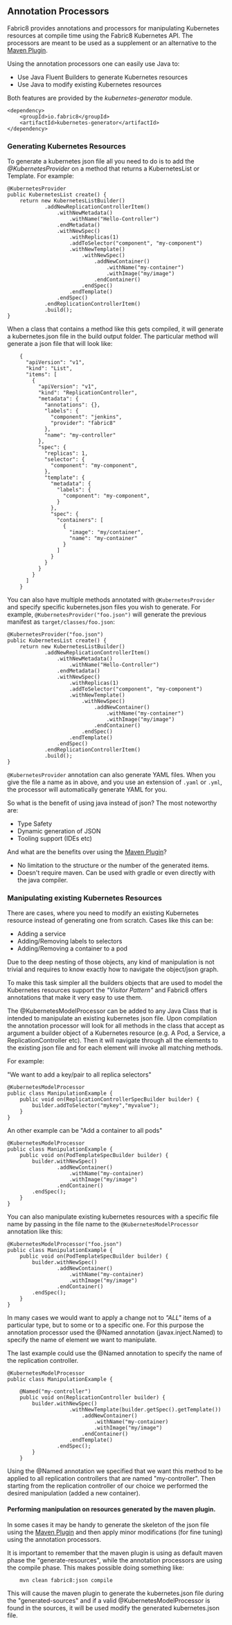 ## Annotation Processors

Fabric8 provides annotations and processors for manipulating Kubernetes resources at compile time using the Fabric8 Kubernetes API.
The processors are meant to be used as a supplement or an alternative to the [Maven Plugin](mavenPlugin.html).

Using the annotation processors one can easily use Java to:

- Use Java Fluent Builders to generate Kubernetes resources
- Use Java to modify existing Kubernetes resources


Both features are provided by the *kubernetes-generator* module.

    <dependency>
        <groupId>io.fabric8</groupId>
        <artifactId>kubernetes-generator</artifactId>
    </dependency>

### Generating Kubernetes Resources

To generate a kubernetes json file all you need to do is to add the *@KubernetesProvider* on a method that returns a KubernetesList or Template.
For example:

    @KubernetesProvider
    public KubernetesList create() {
        return new KubernetesListBuilder()
                .addNewReplicationControllerItem()
                    .withNewMetadata()
                        .withName("Hello-Controller")
                    .endMetadata()
                    .withNewSpec()
                        .withReplicas(1)
                        .addToSelector("component", "my-component")
                        .withNewTemplate()
                            .withNewSpec()
                                .addNewContainer()
                                    .withName("my-container")
                                    .withImage("my/image")
                                .endContainer()
                            .endSpec()
                        .endTemplate()
                    .endSpec()
                .endReplicationControllerItem()
                .build();
    }

When a class that contains a method like this gets compiled, it will generate a kubernetes.json file in the build output folder.
The particular method will generate a json file that will look like:

        {
          "apiVersion": "v1",
          "kind": "List",
          "items": [
            {
              "apiVersion": "v1",
              "kind": "ReplicationController",
              "metadata": {
                "annotations": {},
                "labels": {
                  "component": "jenkins",
                  "provider": "fabric8"
                },
                "name": "my-controller"
              },
              "spec": {
                "replicas": 1,
                "selector": {
                  "component": "my-component",
                },
                "template": {
                  "metadata": {
                    "labels": {
                      "component": "my-component",
                    }
                  },
                  "spec": {
                    "containers": [
                      {
                        "image": "my/container",
                        "name": "my-container"
                      }
                    ]
                  }
                }
              }
            }
          ]
        }
        
You can also have multiple methods annotated with `@KubernetesProvider` and specify specific kubernetes.json files you
wish to generate. For example, `@KubernetesProvider("foo.json")` will generate the previous manifest as `target/classes/foo.json`:

    @KubernetesProvider("foo.json")
    public KubernetesList create() {
        return new KubernetesListBuilder()
                .addNewReplicationControllerItem()
                    .withNewMetadata()
                        .withName("Hello-Controller")
                    .endMetadata()
                    .withNewSpec()
                        .withReplicas(1)
                        .addToSelector("component", "my-component")
                        .withNewTemplate()
                            .withNewSpec()
                                .addNewContainer()
                                    .withName("my-container")
                                    .withImage("my/image")
                                .endContainer()
                            .endSpec()
                        .endTemplate()
                    .endSpec()
                .endReplicationControllerItem()
                .build();
    }    
    
`@KubernetesProvider` annotation can also generate YAML files. When you give the file a name as in above, and you use an
extension of `.yaml` or `.yml`, the processor will automatically generate YAML for you. 

So what is the benefit of using java instead of json? The most noteworthy are:

- Type Safety
- Dynamic generation of JSON
- Tooling support (IDEs etc)

And what are the benefits over using the [Maven Plugin](mavenPlugin.html)?

- No limitation to the structure or the number of the generated items.
- Doesn't require maven. Can be used with gradle or even directly with the java compiler.

### Manipulating existing Kubernetes Resources
There are cases, where you need to modify an existing Kubernetes resource instead of generating one from scratch. Cases like this can be:

- Adding a service
- Adding/Removing labels to selectors
- Adding/Removing a container to a pod

Due to the deep nesting of those objects, any kind of manipulation is not trivial and requires to know exactly how to navigate the object/json graph.

To make this task simpler all the builders objects that are used to model the Kubernetes resources support the *"Visitor Pattern"* and Fabric8 offers annotations that
make it very easy to use them.

The @KubernetesModelProcessor can be added to any Java Class that is intended to manipulate an existing kubernetes json file.
Upon compilation the annotation processor will look for all methods in the class that accept as argument a builder object of a Kubernetes resource (e.g. A Pod, a Service, a ReplicationController etc).
Then it will navigate through all the elements to the existing json file and for each element will invoke all matching methods.

For example:

"We want to add a key/pair to all replica selectors"

    @KubernetesModelProcessor
    public class ManipulationExample {
        public void on(ReplicationControllerSpecBuilder builder) {
            builder.addToSelector("mykey","myvalue");
        }
    }

An other example can be "Add a container to all pods"

    @KubernetesModelProcessor
    public class ManipulationExample {
        public void on(PodTemplateSpecBuilder builder) {
            builder.withNewSpec()
                    .addNewContainer()
                        .withName("my-container)
                        .withImage("my/image")
                    .endContainer()
            .endSpec();
        }
    }
    
You can also manipulate existing kubernetes resources with a specific file name by passing in the file name to the `@KubernetesModelProcessor`
annotation like this:

    @KubernetesModelProcessor("foo.json")
    public class ManipulationExample {
        public void on(PodTemplateSpecBuilder builder) {
            builder.withNewSpec()
                    .addNewContainer()
                        .withName("my-container)
                        .withImage("my/image")
                    .endContainer()
            .endSpec();
        }
    }


In many cases we would want to apply a change not to *"ALL"* items of a particular type, but to some or to a specific one.
For this purpose the annotation processor used the @Named annotation (javax.inject.Named) to specify the name of element we want to manipulate.

The last example could use the @Named annotation to specify the name of the replication controller.


    @KubernetesModelProcessor
    public class ManipulationExample {

        @Named("my-controller")
        public void on(ReplicationController builder) {
            builder.withNewSpec()
                        .withNewTemplate(builder.getSpec().getTemplate())
                            .addNewContainer()
                                .withName("my-container)
                                .withImage("my/image")
                            .endContainer()
                        .endTemplate()
                    .endSpec();
            }
        }

Using the @Named annotation we specified that we want this method to be applied to all replication controllers that are named "my-controller".
Then starting from the replication controller of our choice we performed the desired manipulation (added a new container).

#### Performing manipulation on resources generated by the maven plugin.

In some cases it may be handy to generate the skeleton of the json file using the [Maven Plugin](mavenPlugin.html) and then apply minor modifications (for fine tuning) using the annotation processors.

It is important to remember that the maven plugin is using as default maven phase the "generate-resources", while the annotation processors are using the compile phase.
This makes possible doing something like:

        mvn clean fabric8:json compile

This will cause the maven plugin to generate the kubernetes.json file during the "generated-sources" and if a valid @KubernetesModelProcessor is found in the sources, it will be used modify the generated kubernetes.json file.
